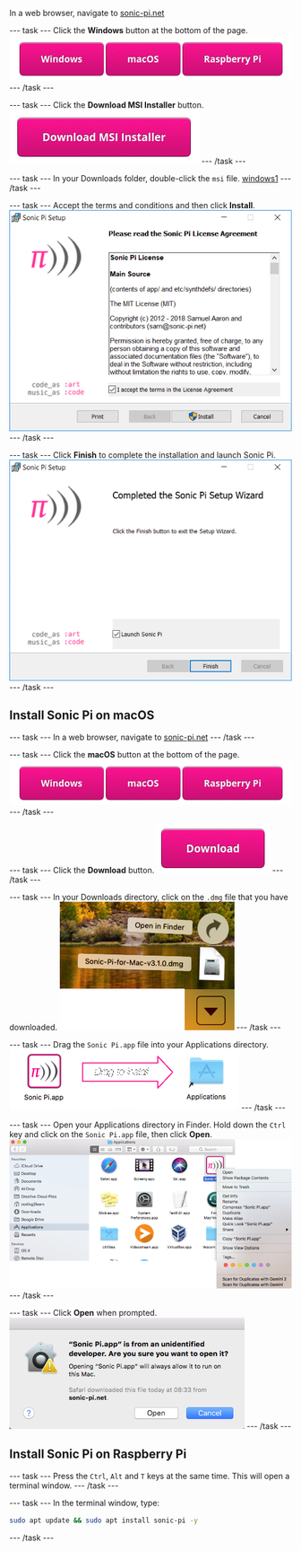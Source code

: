 
In a web browser, navigate to [sonic-pi.net](https://sonic-pi.net/)

--- task ---
Click the **Windows** button at the bottom of the page.
![downloads](images/download-buttons.png)
--- /task ---

--- task ---
Click the **Download MSI Installer** button.
![msi](images/msi-installer.png)
--- /task ---

--- task ---
In your Downloads folder, double-click the `msi` file.
[windows1](images/windows1.png)
--- /task ---

--- task ---
Accept the terms and conditions and then click **Install**.
![windows2](images/windows2.png)
--- /task ---

--- task ---
Click **Finish** to complete the installation and launch Sonic Pi.
![windows3](images/windows3.png)
--- /task ---

## Install Sonic Pi on macOS

--- task ---
In a web browser, navigate to [sonic-pi.net](https://sonic-pi.net/)
--- /task ---

--- task ---
Click the **macOS** button at the bottom of the page.
![downloads](images/download-buttons.png)
--- /task ---

--- task ---
Click the **Download** button.
![download](images/download.png)
--- /task ---

--- task ---
In your Downloads directory, click on the `.dmg` file that you have downloaded.
![macOS1](images/macOS1.png)
--- /task ---

--- task ---
Drag the `Sonic Pi.app` file into your Applications directory.
![macOS2](images/macOS2.png)
--- /task ---

--- task ---
Open your Applications directory in Finder. Hold down the `Ctrl` key and click on the `Sonic Pi.app` file, then click **Open**.
![macOS3](images/macOS3.png)
--- /task ---

--- task ---
Click **Open** when prompted.
![macOS4](images/macOS4.png)
--- /task ---

## Install Sonic Pi on Raspberry Pi

--- task ---
Press the `Ctrl`, `Alt` and `T` keys at the same time. This will open a terminal window.
--- /task ---

--- task ---
In the terminal window, type:

```bash
sudo apt update && sudo apt install sonic-pi -y
```
--- /task ---
